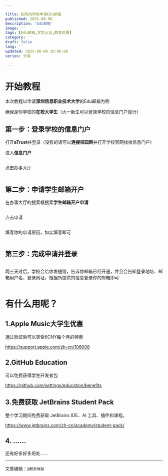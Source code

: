 ```yaml
---

title: 如何向学校申请Edu邮箱
published: 2025-08-08
description: 'Edu邮箱'
image: ''
tags: [Edu邮箱,学生认证,教育优惠]
category: ''
draft: false 
lang: ''
updated: 2025-08-08 10:00:00
series: 分享

---
```


# 开始教程

本次教程以申请**深圳信息职业技术大学**的Edu邮箱为例

确保是你学校的**在校大学生**（大一新生可以登录学校的信息门户就行）

## 第一步：登录学校的信息门户

打开**aTrust**并登录（没有的话可以**连接校园网**并打开学校官网找找信息门户）

进入**信息门户**

<img title="" src="https://img.sakura.ink/file/AgACAgUAAyEGAASIHQfFAAM0aJVsNCVIUO_m9Hoy-YirJNy027AAAjXJMRusb6lUGUHU1oGjDi0BAAMCAAN3AAM2BA.png" alt="">

点击办事大厅

<img title="" src="https://img.sakura.ink/file/AgACAgUAAyEGAASIHQfFAAMzaJVon47Ht1Ohp_ROkCFVStrqirkAAi7JMRusb6lUJjp4MVXCL-8BAAMCAAN3AAM2BA.png" alt="">

## 第二步：申请学生邮箱开户

在办事大厅的搜索框搜索**学生邮箱开户申请**

<img title="" src="https://img.sakura.ink/file/AgACAgUAAyEGAASIHQfFAAMwaJVom9uF8N_0O2fyYKTh0tT3rOAAAivJMRusb6lU7kDOvG5Wty4BAAMCAAN3AAM2BA.png" alt="">

点击申请

<img title="" src="https://img.sakura.ink/file/AgACAgUAAyEGAASIHQfFAAMxaJVom4mepR6gKzh25fkUR-AMj3cAAizJMRusb6lUM3YabglPJq4BAAMCAAN3AAM2BA.png" alt="">

填写你的申请原因，如实填写即可

<img title="" src="https://img.sakura.ink/file/AgACAgUAAyEGAASIHQfFAAMvaJVomojdRAK0NiTL6h-jr8heP4YAAirJMRusb6lUNRs8dYdN0fIBAAMCAAN3AAM2BA.png" alt="">

## 第三步：完成申请并登录

<img title="" src="https://img.sakura.ink/file/AgACAgUAAyEGAASIHQfFAAMyaJVonz_N6zTtFUEyoQdu_TyywoAAAi3JMRusb6lUOLxvIvfJ0O0BAAMCAAN3AAM2BA.png" alt="">

两三天过后，学校会给你发短信，告诉你邮箱已经开通，并且会告知登录地址、邮箱用户名、登录网址，根据所提供的信息登录你的邮箱即可

<img title="" src="https://img.sakura.ink/file/AgACAgUAAyEGAASIHQfFAAM1aJVuO7WvIxuhaFy4JYljWBfnXQkAAj3JMRusb6lU7Ocn0Kn_HzUBAAMCAAN5AAM2BA.jpeg" alt="">

# 有什么用呢？

## 1.Apple Music大学生优惠

通过验证后可以享受6CNY每个月的特惠



https://support.apple.com/zh-cn/106008



## 2.GitHub Education

可以免费获得学生开发者包



https://github.com/settings/education/benefits



## 3.免费获取 JetBrains Student Pack

整个学习期间免费获取 JetBrains IDE、AI 工具、插件和课程。



https://www.jetbrains.com/zh-cn/academy/student-pack/



## 4. ......

还有好多好多用处......



---

文章编辑：`@鈴奈咲桜`